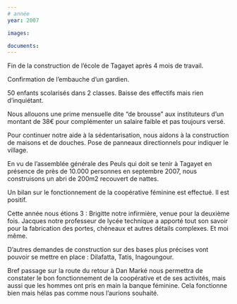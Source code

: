 ```yaml
---
# année
year: 2007

images:

documents:
---
```


Fin de la construction de l’école de Tagayet après 4 mois de travail.

Confirmation de l’embauche d’un gardien.

50 enfants scolarisés dans 2 classes. Baisse des effectifs mais rien d’inquiétant.

Nous allouons une prime mensuelle dite “de brousse” aux instituteurs d’un montant de 38€ pour complémenter un salaire faible et pas toujours versé.

Pour continuer notre aide à la sédentarisation, nous aidons à la construction de maisons et de douches.
Pose de panneaux directionnels pour indiquer le village.

En vu de l’assemblée générale des Peuls qui doit se tenir à Tagayet en présence de près de 10.000 personnes en septembre 2007, nous construisons un abri de 200m2 recouvert de nattes.

Un bilan sur le fonctionnement de la coopérative féminine est effectué. Il est positif.

Cette année nous étions 3 : Brigitte notre infirmière, venue pour la deuxième fois. Jacques notre professeur de lycée technique a apporté tout son savoir pour la fabrication des portes, chéneaux et autres détails complexes. Et moi même.

D’autres demandes de construction sur des bases plus précises vont pouvoir se mettre en place : Dilafatta, Tatis, Inagoungour.

Bref passage sur la route du retour à Dan Marké nous permettra de constater le bon fonctionnement de la coopérative et de ses activités, mais aussi que les hommes ont pris en main la banque féminine. Cela fonctionne bien mais hélas pas comme nous l’aurions souhaité.
